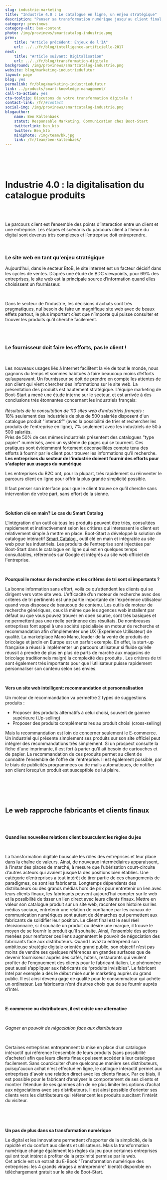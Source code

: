 ```yaml
---
slug: industrie-marketing
title: "Industrie 4.0 : Le catalogue en ligne, un enjeu stratégique"
description: "Penser sa transformation numérique jusqu'au client final, mise en place d'un catalogue produit interactif en ligne"
category: provinews
category-alt: ben-content
photo: /img/provinews/smartcatalog-industrie.png
prev:
    title: "Article précédent: Enjeux de l'IA"
    url: ../../fr/blog/intelligence-artificielle-2017
next:
    title: "Article suivant: Digitalisation"
    url: ../../fr/blog/transformation-digitale
background: /img/provinews/smartcatalog-industrie.png
website: blog/marketing-industriedufutur
layout: page
blog: yes
permalink: fr/blog/marketing-industriedufutur
link: ../products/smart-knowledge-management/
call-to-action: yes
cta-tooltip: Discutons de votre transformation digitale !
contact-link: /fr/#contact
social-img: /img/provinews/smartcatalog-industrie.png
blogauthor:
    name: Ben Kaltenbaek
    statut: Responsable Marketing, Communication chez Boot-Start
    twitterlink: ben_ktb
    twitter: Ben_ktb
    miniphoto: /img/team/bk.jpg
    link: /fr/team/ben-kaltenbaek/
---
```


<br><br><br>
<h1> Industrie 4.0 : la digitalisation du catalogue produits </h1>
<br><br>


Le parcours client est l’ensemble des points d’interaction
entre un client et une entreprise. Les étapes et scénariis du
parcours client à l’heure du digital sont devenus très complexes et l’entreprise doit entreprendre.

<br>



<h3> Le site web en tant qu'enjeu stratégique  </h3>

Aujourd’hui, dans le secteur BtoB, le site internet est un facteur décisif dans les cycles de ventes.
D’après une étude de BDC viewpoints, pour 69% des entreprises, le site web est la principale source d’information quand
elles choisissent un fournisseur.

<br>

Dans le secteur de l'industrie, les décisions d’achats sont très pragmatiques,
nul besoin de faire un magnifique site web avec de beaux effets partout,
le plus important c’est que n’importe qui puisse consulter et trouver les produits qu'il cherche facilement.



<br><br>
<h3> Le fournisseur doit faire les efforts, pas le client ! </h3>
<br>


Les nouveaux usages liés à Internet facilitent la vie de tout le monde, nous gagnons du temps et sommes habitués à faire beaucoup moins d’efforts qu’auparavant.
Un fournisseur se doit de prendre en compte les attentes de son client qui vient chercher des informations sur le site web. La présentation des produits est hautement stratégique.
L'équipe marketing de Boot-Start a mené une étude interne sur le secteur, et est arrivée à des conclusions très étonnantes concernant les industriels français:
<br>
<br>
_Résultats de la consultation de 110 sites web d'industriels français :_
<br>
18% seulement des industriels de plus de 500 salariés disposent d'un catalogue produit "interactif" (avec la possibilité de trier et rechercher les produits de l'entreprise en ligne), 7% seulement avec les industriels de 50 à 500 salariés. <br>
Près de 50% de ces mêmes industriels présentent des catalogues "type papier" numérisés, avec un système de pages qui se tournent. Ces pratiques sont évidemment fortement déconseillées compte tenu des efforts à fournir par le client pour trouver les informations qu'il recherche.
<br>
__Les entreprises du secteur de l'industrie doivent fournir des efforts pour s'adapter aux usages du numérique__


Les entreprises du B2C ont, pour la plupart, très rapidement su réinventer le parcours client en ligne pour offrir la plus grande simplicité possible.

Il faut penser son interface pour que le client trouve ce qu’il cherche sans intervention de votre part, sans effort de la sienne.

<br>

__Solution clé en main? Le cas du Smart Catalog__

L'intégration d'un outil où tous les produits peuvent être triés, consultées rapidement et instinctivement selon les critères qui interessent le client est relativement simple à mettre en place.
Boot-Start a développé la solution de catalogue intéractif <a href="http://www.boot-start.com/fr/products/smart-catalog-online" target="_blank"> Smart Catalog </a>, outil clé en main et intégrable au site web pour les industriels. Les produits de l'entreprise sont injectées par Boot-Start dans le catalogue en ligne qui est en quelques temps consultables, référencés sur Google et intégrés au site web officiel de l'entreprise.

<br>

__Pourquoi le moteur de recherche et les critères de tri sont si importants ?__

La bonne information sans effort, voilà ce qu’attendent les clients qui se dirigent vers votre site web.
L’efficacité d’un moteur de recherche avec des critères de tri pertinents est une partie importante de l'expérience utilisateur quand vous disposez de beaucoup de contenu.
Les outils de moteur de recherche génériques, ceux là même que les agences web installent par défaut ou que vous pouvez trouver en open source, sont très basiques et ne permettent pas une réelle pertinence des résultats.
De nombreuses entreprises font appel à une société spécialisée en moteur de recherche et recommandation afin d’implémenter une UX (Experience Utilisateur) de qualité. La marketplace Mano Mano, leader de la vente de produits de bricolage et jardin en Europe est un parfait exemple. En effet, la start-up française a réussi à implémenter un parcours utilisateur si fluide qu’elle réussit à prendre de plus en plus de parts de marché aux magasins de bricolage traditionnels malgré la complexité des produits . Les critères de tri sont également très importants pour que l’utilisateur puisse rapidement personnaliser son contenu selon ses envies.

<br>

__Vers un site web intelligent: recommandation et personnalisation__

Un moteur de recommandation va permettre 2 types de suggestions produits : <br>
* Proposer des produits alternatifs à celui choisi, souvent de gamme supérieure (Up-selling) <br>
* Proposer des produits complémentaires au produit choisi (cross-selling) <br>

Mais la recommandation est loin de concerner seulement le E-commerce. Un industriel qui présente simplement ses produits sur son site officiel peut intégrer des recommandations très simplement. Si un prospect consulte la fiche d'une imprimante, il est fort à parier qu'il ait besoin de cartouches et de papier. La recommandation de ces produits permet au client de connaitre l'ensemble de l'offre de l'entreprise. Il est également possible, par le biais de publicités programmées ou de mails automatiques, de notifier son client lorsqu’un produit est susceptible de lui plaire.

<br>

<br><br>
<h2> Le web rapproche fabricants et clients finaux  </h2>
<br>

<br>

__Quand les nouvelles relations client bousculent les règles du jeu__

<br>

La transformation digitale bouscule les rôles des entreprises et leur place dans la chaîne de valeurs. Ainsi, de nouveaux intermédiaires apparaissent, à l’instar des places de marché, à mesure que l’ubérisation court-circuite d’autres acteurs qui avaient jusque là des positions bien établies. Une catégorie d’entreprises a tout intérêt de tirer partie de ces changements de paradigmes, ce sont les fabricants. Longtemps dépendants des distributeurs ou des grands médias hors de prix pour entretenir un lien avec leurs clients finaux, les fabricants peuvent aujourd’hui compter sur le web et la possibilité de tisser un lien direct avec leurs clients finaux. Mettre en valeur son catalogue produit sur un site web, raconter son histoire sur les médias sociaux, entretenir une relation de confiance par les canaux de communication numériques sont autant de démarches qui permettent aux fabricants de solidifier leur position. Le client final est le seul réel décisionnaire, si il souhaite un produit ou désire une marque, il trouve le moyen de se fournir le produit qu’il souhaite. Ainsi, l’ensemble des actions menées pour renforcer ces liens augmentent le pouvoir de négociation des fabricants face aux distributeurs. Quand Lavazza entreprend son ambitieuse stratégie digitale orientée grand public, son objectif n’est pas moins de vendre ses quelques références en grandes surfaces que de devenir fournisseur auprès des cafés, hôtels, restaurants qui veulent profiter de l’engouement des clients pour le fabricant italien.
Le phénomène peut aussi s’appliquer aux fabricants de “produits invisibles”. Le fabricant Intel par exemple a dès le début misé sur le marketing auprès du grand public. Il est ainsi devenu gage de qualité pour le consommateur qui achète un ordinateur. Les fabricants n’ont d’autres choix que de se fournir auprès d’Intel.



<br>

__E-commerce ou distributeurs, il est existe une alternative__

<br>

*Gagner en pouvoir de négociation face aux distributeurs*

<br>

Certaines entreprises entreprennent la mise en place d’un catalogue intéractif qui référence l’ensemble de leurs produits (sans possibilité d’acheter) afin que leurs clients finaux puissent accéder à leur catalogue facilement. Sans courcicuiter d'une quelconque manière ses distributeurs, puisqu'aucun achat n'est effectué en ligne, le catlogue interactif permet aux entreprises d'avoir une relation direct avec les clients finaux.  Par ce biais, il est possible pour le fabricant d’analyser le comportement de ses clients et montrer l’étendue de ses gammes afin de ne plus limiter les options d’achat aux négociations avec ses distributeurs. Il est ainsi possible d’orienter ses clients vers les distributeurs qui référencent les produits suscitant l'intérêt du visiteur.

<br>

<br>
<br>

__Un pas de plus dans sa transformation numérique__

Le digital et les innovations permettent d'apporter de la simplicité, de la rapidité et du confort aux clients et utilisateurs. Mais la transformation numérique change également les règles du jeu pour certaines entreprises qui ont tout intéret à profiter de la proximité permise par le web. <br>
Cet article est un extrait du E-Book "Transformation numérique des entreprises: les 4 grands virages à entreprendre" bientôt disponible en téléchargement gratuit sur le site de Boot-Start.
<br><br>
<br>

